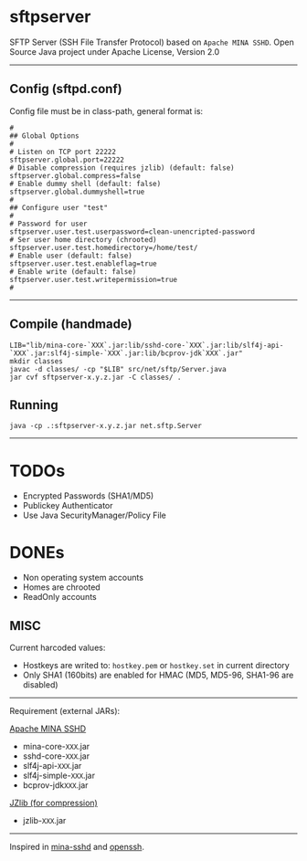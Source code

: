 # sftpserver

SFTP Server (SSH File Transfer Protocol) based on `Apache MINA SSHD`. Open Source Java project under Apache License, Version 2.0

---

## Config (sftpd.conf)
Config file must be in class-path, general format is:

	#
	## Global Options
	#
	# Listen on TCP port 22222
	sftpserver.global.port=22222
	# Disable compression (requires jzlib) (default: false)
	sftpserver.global.compress=false
	# Enable dummy shell (default: false)
	sftpserver.global.dummyshell=true
	#
	## Configure user "test"
	#
	# Password for user
	sftpserver.user.test.userpassword=clean-unencripted-password
	# Ser user home directory (chrooted)
	sftpserver.user.test.homedirectory=/home/test/
	# Enable user (default: false)
	sftpserver.user.test.enableflag=true
	# Enable write (default: false)
	sftpserver.user.test.writepermission=true
	#

---

## Compile (handmade)

    LIB="lib/mina-core-`XXX`.jar:lib/sshd-core-`XXX`.jar:lib/slf4j-api-`XXX`.jar:slf4j-simple-`XXX`.jar:lib/bcprov-jdk`XXX`.jar"
    mkdir classes
    javac -d classes/ -cp "$LIB" src/net/sftp/Server.java
    jar cvf sftpserver-x.y.z.jar -C classes/ .

## Running

    java -cp .:sftpserver-x.y.z.jar net.sftp.Server

---

# TODOs

* Encrypted Passwords (SHA1/MD5)
* Publickey Authenticator
* Use Java SecurityManager/Policy File

# DONEs

* Non operating system accounts
* Homes are chrooted
* ReadOnly accounts

## MISC
Current harcoded values:

* Hostkeys are writed to: `hostkey.pem` or `hostkey.set` in current directory
* Only SHA1 (160bits) are enabled for HMAC (MD5, MD5-96, SHA1-96 are disabled)

---

Requirement (external JARs):

[Apache MINA SSHD](http://mina.apache.org/sshd-project/)

* mina-core-`XXX`.jar
* sshd-core-`XXX`.jar
* slf4j-api-`XXX`.jar
* slf4j-simple-`XXX`.jar
* bcprov-jdk`XXX`.jar

[JZlib (for compression)](http://www.jcraft.com/jzlib/)

* jzlib-`XXX`.jar

---
Inspired in [mina-sshd](http://svn.apache.org/viewvc/mina/sshd/tags/sshd-0.8.0/sshd-core/src/main/java/org/apache/sshd/SshServer.java?view=markup) and [openssh](http://www.openssh.org/).
